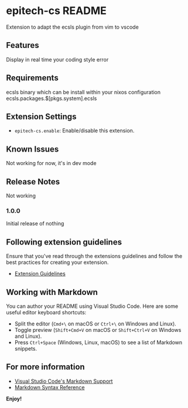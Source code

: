 # epitech-cs README

Extension to adapt the ecsls plugin from vim to vscode

## Features

Display in real time your coding style error

## Requirements

ecsls binary which can be install within your nixos configuration ecsls.packages.$[pkgs.system].ecsls

## Extension Settings

* `epitech-cs.enable`: Enable/disable this extension.

## Known Issues

Not working for now, it's in dev mode

## Release Notes

Not working

### 1.0.0

Initial release of nothing

## Following extension guidelines

Ensure that you've read through the extensions guidelines and follow the best practices for creating your extension.

* [Extension Guidelines](https://code.visualstudio.com/api/references/extension-guidelines)

## Working with Markdown

You can author your README using Visual Studio Code. Here are some useful editor keyboard shortcuts:

* Split the editor (`Cmd+\` on macOS or `Ctrl+\` on Windows and Linux).
* Toggle preview (`Shift+Cmd+V` on macOS or `Shift+Ctrl+V` on Windows and Linux).
* Press `Ctrl+Space` (Windows, Linux, macOS) to see a list of Markdown snippets.

## For more information

* [Visual Studio Code's Markdown Support](http://code.visualstudio.com/docs/languages/markdown)
* [Markdown Syntax Reference](https://help.github.com/articles/markdown-basics/)

**Enjoy!**
